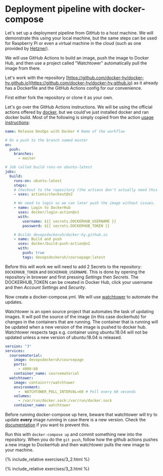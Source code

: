 # Deployment pipeline with docker-compose #

Let's set up a deployment pipeline from GitHub to a host machine. We will demonstrate this using your local machine, but the same steps can be used for Raspberry Pi or even a virtual machine in the cloud (such as one provided by [Hetzner](https://www.hetzner.com/cloud)).

We will use GitHub Actions to build an image, push the image to Docker Hub, and then use a project called "Watchtower" automatically pull the image from there.

Let's work with the repository [https://github.com/docker-hy/docker-hy.github.io](https://github.com/docker-hy/docker-hy.github.io) as it already has a Dockerfile and the GitHub Actions config for our convenience.

First either fork the repository or clone it as your own.

Let's go over the GitHub Actions instructions. We will be using the official actions offered by [docker](https://github.com/docker), but we could've just installed docker and ran docker build. Most of the following is simply copied from the action [usage instructions](https://github.com/marketplace/actions/build-and-push-docker-images):

```yaml
name: Release DevOps with Docker # Name of the workflow

# On a push to the branch named master
on:
  push:
    branches: 
      - master

# Job called build runs-on ubuntu-latest
jobs:
  build: 
    runs-on: ubuntu-latest
    steps:
    # Checkout to the repository (the actions don't actually need this since they use the repository context anyway)
    - uses: actions/checkout@v2 

    # We need to login so we can later push the image without issues. 
    - name: Login to DockerHub
      uses: docker/login-action@v1 
      with:
        username: ${{ secrets.DOCKERHUB_USERNAME }}
        password: ${{ secrets.DOCKERHUB_TOKEN }}

    # Builds devopsdockeruh/docker-hy.github.io
    - name: Build and push
      uses: docker/build-push-action@v2
      with:
        push: true
        tags: devopsdockeruh/coursepage:latest
```

Before this will work we will need to add 2 Secrets to the repository: `DOCKERHUB_TOKEN` and `DOCKERHUB_USERNAME`. This is done by opening the repository in browser and first pressing *Settings* then *Secrets*. The DOCKERHUB_TOKEN can be created in Docker Hub, click your username and then *Account Settings* and *Security*.

Now create a docker-compose.yml. We will use [watchtower](https://github.com/containrrr/watchtower) to automate the updates.

Watchtower is an open source project that automates the task of updating images. It will poll the source of the image (in this case dockerhub) for changes in the containers that are running. The container that is running will be updated when a new version of the image is pushed to docker hub. Watchtower respects tags e.g. container using ubuntu:18.04 will not be updated unless a new version of ubuntu:18.04 is released.


```yaml
version: "3"
services:
  coursematerial:
    image: devopsdockeruh/coursepage
    ports:
      - 4000:80
    container_name: coursematerial
  watchtower:
    image: containrrr/watchtower
    environment:
      -  WATCHTOWER_POLL_INTERVAL=60 # Poll every 60 seconds
    volumes:
      - /var/run/docker.sock:/var/run/docker.sock
    container_name: watchtower
```

Before running docker-compose up here, beware that watchtower will try to update **every** image running in case there is a new version. Check the [documentation](https://containrrr.github.io/watchtower/) if you want to prevent this.

Run this with `docker-compose up` and commit something new into the repository. When you do the `git push`, follow how the github actions pushes a new image to DockerHub and then watchtower pulls the new image to your machine.

{% include_relative exercises/3_2.html %}

{% include_relative exercises/3_3.html %}